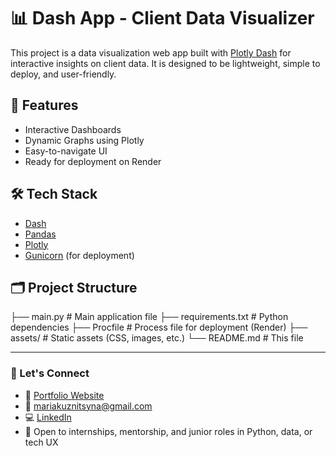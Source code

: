# 📊 Dash App - Client Data Visualizer

This project is a data visualization web app built with [Plotly Dash](https://dash.plotly.com/) for interactive insights on client data. It is designed to be lightweight, simple to deploy, and user-friendly.

## 🚀 Features

- Interactive Dashboards
- Dynamic Graphs using Plotly
- Easy-to-navigate UI
- Ready for deployment on Render

## 🛠 Tech Stack

- [Dash](https://dash.plotly.com/)
- [Pandas](https://pandas.pydata.org/)
- [Plotly](https://plotly.com/)
- [Gunicorn](https://gunicorn.org/) (for deployment)

## 🗂 Project Structure

├── main.py # Main application file 
├── requirements.txt # Python dependencies 
├── Procfile # Process file for deployment (Render) 
├── assets/ # Static assets (CSS, images, etc.) 
└── README.md # This file

---

### 💬 Let's Connect

- 💼 [Portfolio Website](https://www.mariakuznitsyna.com)  
- 📧 mariakuznitsyna@gmail.com  
- 💻 [LinkedIn](https://www.linkedin.com/in/mariakuznitsyna/)  
- 🧠 Open to internships, mentorship, and junior roles in Python, data, or tech UX
